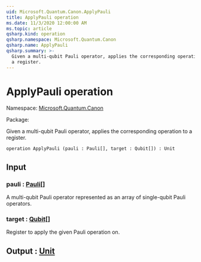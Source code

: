 ```yaml
---
uid: Microsoft.Quantum.Canon.ApplyPauli
title: ApplyPauli operation
ms.date: 11/3/2020 12:00:00 AM
ms.topic: article
qsharp.kind: operation
qsharp.namespace: Microsoft.Quantum.Canon
qsharp.name: ApplyPauli
qsharp.summary: >-
  Given a multi-qubit Pauli operator, applies the corresponding operation to
  a register.
---
```


# ApplyPauli operation

Namespace: [Microsoft.Quantum.Canon](xref:Microsoft.Quantum.Canon)

Package: [](https://nuget.org/packages/)


Given a multi-qubit Pauli operator, applies the corresponding operation toa register.

```qsharp
operation ApplyPauli (pauli : Pauli[], target : Qubit[]) : Unit
```


## Input

### pauli : [Pauli](xref:microsoft.quantum.lang-ref.pauli)[]

A multi-qubit Pauli operator represented as an array of single-qubit Pauli operators.


### target : [Qubit](xref:microsoft.quantum.lang-ref.qubit)[]

Register to apply the given Pauli operation on.



## Output : [Unit](xref:microsoft.quantum.lang-ref.unit)

